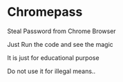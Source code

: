 # Chromepass
Steal Password from Chrome Browser

Just Run the code and see the magic

It is just for educational purpose

Do not use it for illegal means..
	
